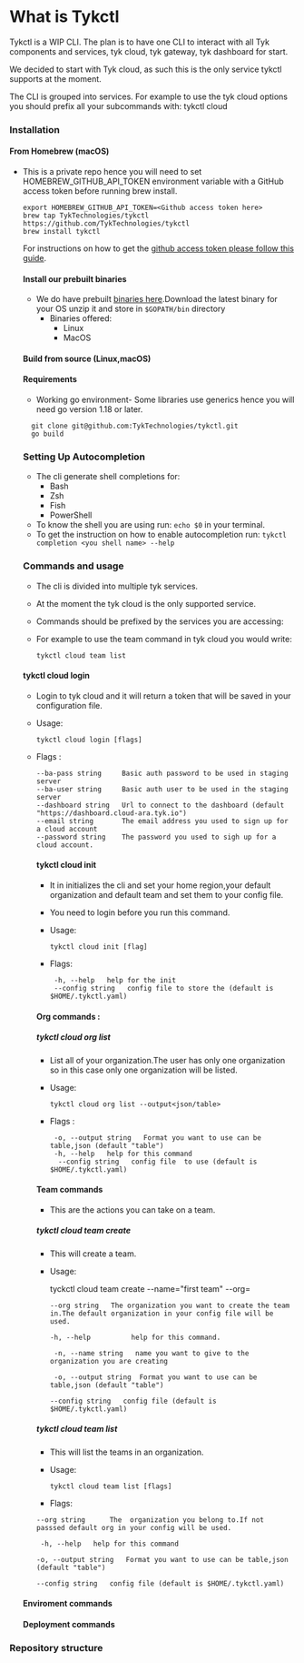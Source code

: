 # What is Tykctl

Tykctl is a WIP CLI. The plan is to have one CLI to interact with all Tyk components and services, tyk cloud, tyk gateway, tyk dashboard for start.

We decided to start with Tyk cloud, as such this is the only service tykctl supports at the moment.

The CLI is grouped into services. For example to use the tyk cloud options you should prefix all your subcommands with: tykctl cloud <subcommand and arguments go here>


### Installation
  #### From Homebrew (macOS)
- This is a private repo hence you will need to set HOMEBREW_GITHUB_API_TOKEN environment variable with a GitHub access token before running brew install.
  ```shell
  export HOMEBREW_GITHUB_API_TOKEN=<Github access token here>
  brew tap TykTechnologies/tykctl https://github.com/TykTechnologies/tykctl
  brew install tykctl 
  ```
  For instructions on how to get the [github access token please follow this guide](https://docs.github.com/en/authentication/keeping-your-account-and-data-secure/creating-a-personal-access-token).

  #### Install our prebuilt binaries
  - We do have prebuilt [ binaries here](https://github.com/TykTechnologies/tykctl/releases).Download the latest binary for your OS unzip it and store in `$GOPATH/bin` directory
    - Binaries offered:
       - Linux
       - MacOS 
    
  #### Build from source (Linux,macOS)
 
  #### Requirements
   - Working go environment- Some libraries use generics hence you will need go version 1.18 or later.
   ```
     git clone git@github.com:TykTechnologies/tykctl.git
     go build 
  ```

   
  ### Setting Up Autocompletion
   - The cli generate shell completions for:
     - Bash
     - Zsh
     - Fish
     - PowerShell
   - To know the shell you are using run:
     `echo $0` in your terminal.
   - To get the instruction on how to enable autocompletion run:
     `tykctl completion <you shell name> --help`
     

  ### Commands and usage
   - The cli is divided into multiple tyk services.
   - At the moment the tyk cloud is the only supported service.
   - Commands should be prefixed by the services you are accessing:
   - For example to use the team command in tyk cloud you would write:
        
     ```tykctl cloud team list```

   #### tykctl cloud login
   - Login to tyk cloud and it will return  a token that will be saved in your configuration file.
   - Usage:
      
      `tykctl cloud login [flags]`
   - Flags :
     ```
     --ba-pass string     Basic auth password to be used in staging server
     --ba-user string     Basic auth user to be used in the staging server
     --dashboard string   Url to connect to the dashboard (default "https://dashboard.cloud-ara.tyk.io")
     --email string       The email address you used to sign up for a cloud account
     --password string    The password you used to sigh up for a cloud account.
     ```
     #### tykctl cloud init
      - It in initializes the cli and set your home region,your default organization and default team and set them to your config file.
      - You need to login before you run this command.
      - Usage:
           
         `tykctl cloud init [flag]`
      - Flags:

          ```
           -h, --help   help for the init
           --config string   config file to store the (default is $HOME/.tykctl.yaml)
        ```
        
      #### Org commands :

        ##### tykctl cloud org list
      - List all of your organization.The user has only one organization so in this case only one organization will be listed.
      - Usage: 
         
          `tykctl cloud org list --output<json/table>`
      - Flags :
         ```
          -o, --output string   Format you want to use can be table,json (default "table")
          -h, --help   help for this command
           --config string   config file  to use (default is $HOME/.tykctl.yaml)
        ```
        
      #### Team commands
      - This are the actions you can take on a team.
      
       ##### tykctl cloud team create
        - This will create a team.
        - Usage:
     
          tyckctl cloud team create --name="first team" --org=<org uuid>
          
          ```
          --org string   The organization you want to create the team in.The default organization in your config file will be used.
          
          -h, --help          help for this command.
         
           -n, --name string   name you want to give to the organization you are creating
         
           -o, --output string  Format you want to use can be table,json (default "table")

          --config string   config file (default is $HOME/.tykctl.yaml)
           ```
        ##### tykctl cloud team list
        - This will list the teams in an organization.
        - Usage:

          `tykctl cloud team list [flags]`
         
        - Flags: 
        ```
        --org string      The  organization you belong to.If not passsed default org in your config will be used.
        
         -h, --help   help for this command
     
        -o, --output string   Format you want to use can be table,json (default "table")
       
        --config string   config file (default is $HOME/.tykctl.yaml)
     ```
    
   #### Enviroment commands
   
   #### Deployment commands
### Repository structure


